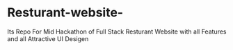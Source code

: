 # Resturant-website-
Its Repo For Mid Hackathon of Full Stack  Resturant Website  with all Features and all Attractive UI Desigen
